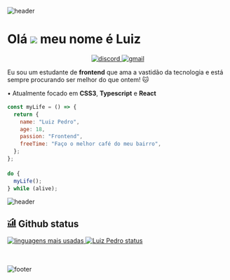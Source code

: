 ![header](https://capsule-render.vercel.app/api?type=waving&color=bd93f9&height=220&section=header)

# Olá <img src="https://raw.githubusercontent.com/MartinHeinz/MartinHeinz/master/wave.gif" width="30px"> meu nome é Luiz

<p align="center">
    <a href="https://discord.com/channels/@me/833330477447381012">
        <img src="https://img.shields.io/badge/LuizPedro-8385-7289DA?style=flat-square&logo=discord&logoColor=white" alt="discord" />
    </a>
    <a href="mailto:luizpedrosousa65@gmail.com">
        <img src="https://img.shields.io/badge/-luizpedrosousa65@gmail.com-7289DA?style=flat-square&logo=Gmail&logoColor=white&link=mailto:luizpedrosousa65@gmail.com" alt="gmail"/>
    </a>
</p>

Eu sou um estudante de **frontend** que ama a vastidão da tecnologia e está sempre procurando ser melhor do que ontem! :cat:

• Atualmente focado em **CSS3**, **Typescript** e **React**

```javascript
const myLife = () => {
  return {
    name: "Luiz Pedro",
    age: 18,
    passion: "Frontend",
    freeTime: "Faço o melhor café do meu bairro",
  };
};

do {
  myLife();
} while (alive);
```

![header](https://capsule-render.vercel.app/api?type=rect&color=ff5555&height=2&section=header)

## <img src=".Github/icons/statistics.svg" width ="20px" alt="statistics"/> Github status

<a href="https://github.com/LuizPedroSousa">
  <img height="150em" src="https://github-readme-stats.vercel.app/api/top-langs/?username=LuizPedroSousa&theme=dracula&show_icons=true&layout=compact" alt="linguagens mais usadas">
  <img height="150em" src="https://github-readme-stats.vercel.app/api?username=LuizPedroSousa&theme=dracula&show_icons=true" alt="Luiz Pedro status" />
</a>
<br/>
<br/>
<br/>

![footer](https://capsule-render.vercel.app/api?type=waving&color=bd93f9&height=220&section=footer)

